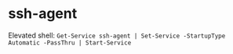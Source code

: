 # ssh-agent
Elevated shell: `Get-Service ssh-agent | Set-Service -StartupType Automatic -PassThru | Start-Service`
